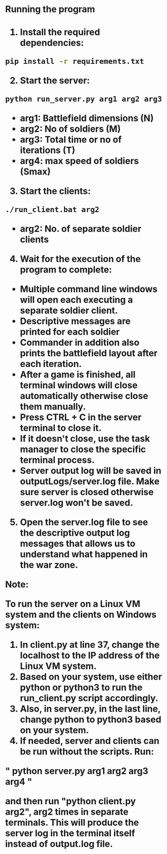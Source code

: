 <h1>Running the program<h1>

1. Install the required dependencies:

```bash
pip install -r requirements.txt
```

2. Start the server:

```bash
python run_server.py arg1 arg2 arg3 arg4
```

* **arg1:** Battlefield dimensions (N)
* **arg2:** No of soldiers (M)
* **arg3:** Total time or no of iterations (T)
* **arg4:** max speed of soldiers (Smax)

3. Start the clients:

```bash
./run_client.bat arg2
```

* **arg2:** No. of separate soldier clients

4. Wait for the execution of the program to complete:

* Multiple command line windows will open each executing a separate soldier client.
* Descriptive messages are printed for each soldier
* Commander in addition also prints the battlefield layout after each iteration.
* After a game is finished, all terminal windows will close automatically otherwise close them manually.
* Press CTRL + C in the server terminal to close it.
* If it doesn't close, use the task manager to close the specific terminal process.
* Server output log will be saved in outputLogs/server.log file. Make sure server is closed otherwise server.log won't be saved.

5. Open the server.log file to see the descriptive output log messages that allows us to understand what happened in the war zone.

**Note:**

To run the server on a Linux VM system and the clients on Windows system:

1. In client.py at line 37, change the localhost to the IP address of the Linux VM system.
2. Based on your system, use either python or python3 to run the run_client.py script accordingly.
3. Also, in server.py, in the last line, change python to python3 based on your system.
4. If needed, server and clients can be run without the scripts. Run:

"
python server.py arg1 arg2 arg3 arg4
"

and then run "python client.py arg2", arg2 times in separate terminals. This will produce the server log in the terminal itself instead of output.log file.

